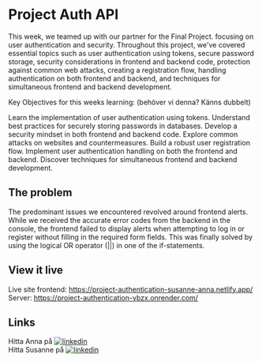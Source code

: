 # Project Auth API

This week, we teamed up with our partner for the Final Project.
focusing on user authentication and security. Throughout this project, we've covered essential topics such as user authentication using tokens, secure password storage, security considerations in frontend and backend code, protection against common web attacks, creating a registration flow, handling authentication on both frontend and backend, and techniques for simultaneous frontend and backend development.

Key Objectives for this weeks learning: (behöver vi denna? Känns dubbelt)

Learn the implementation of user authentication using tokens.
Understand best practices for securely storing passwords in databases.
Develop a security mindset in both frontend and backend code.
Explore common attacks on websites and countermeasures.
Build a robust user registration flow.
Implement user authentication handling on both the frontend and backend.
Discover techniques for simultaneous frontend and backend development.

## The problem

The predominant issues we encountered revolved around frontend alerts. While we received the accurate error codes from the backend in the console, the frontend failed to display alerts when attempting to log in or register without filling in the required form fields. This was finally solved by using the logical OR operator (||) in one of the if-statements.

## View it live

Live site frontend: https://project-authentication-susanne-anna.netlify.app/  
Server: https://project-authentication-vbzx.onrender.com/

## Links

Hitta Anna på [![linkedin](https://img.shields.io/badge/linkedin-0A66C2?style=for-the-badge&logo=linkedin&logoColor=white)](https://www.linkedin.com/in/anna-robertsson-829967272//)  
Hitta Susanne på [![linkedin](https://img.shields.io/badge/linkedin-0A66C2?style=for-the-badge&logo=linkedin&logoColor=white)](https://www.linkedin.com/in/susanne-e-6915a087//)
